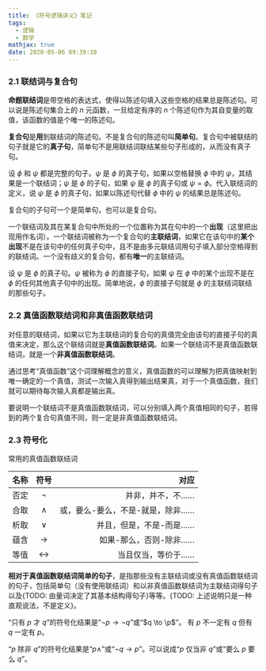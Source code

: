```yaml
---
title: 《符号逻辑讲义》笔记
tags:
  - 逻辑
  - 数学
mathjax: true
date: 2020-05-06 09:39:10
---
```



### <span class="indianred">2.1</span> 联结词与复合句

**命题联结词**是带空格的表达式，使得以陈述句填入这些空格的结果总是陈述句。可以说是陈述句集合上的 $n$ 元函数，一旦给定有序的 $n$ 个陈述句作为其自变量的取值，该函数的值是个唯一的陈述句。

**复合句**是**用**到联结词的陈述句。不是复合句的陈述句叫**简单句**。复合句中被联结的句子就是它的**真子句**，简单句不是用联结词联结某些句子形成的，从而没有真子句。

设 $\phi$ 和 $\psi$ 都是完整的句子。$\psi$ 是 $\phi$ 的真子句，如果以空格替换 $\phi$ 中的 $\psi$，其结果是一个联结词；$\psi$ 是 $\phi$ 的子句，如果 $\psi$ 是 $\phi$ 的真子句或 $\psi = \phi$。代入联结词的定义，说 $\psi$ 是 $\phi$ 的真子句，如果以陈述句代替 $\phi$ 中的 $\psi$ 的结果总是陈述句。

复合句的子句可一个是简单句，也可以是复合句。

一个联结词及其在某复合句中所处的一个位置称为其在句中的一个**出现**（这里把出现用作名词）。一个联结词被称为一个复合句的**主联结词**，如果它在该句中的**某个出现**<span class="wavy">不是</span>在该句中的任何真子句中，且不是由多元联结词用句子填入部分空格得到的联结词。一个没有歧义的复合句，都有**唯一**的主联结词。

设 $\psi$ 是 $\phi$ 的真子句。$\psi$ 被称为 $\phi$ 的直接子句，如果 $\psi$ 在 $\phi$ 中的某个出现不是在 $\phi$ 的任何其他真子句中的出现。简单地说，$\phi$ 的直接子句就是 $\phi$ 的主联结词联结的那些句子。

### <span class="indianred">2.2</span> 真值函数联结词和非真值函数联结词

对任意的联结词，如果以它为主联结词的复合句的真值完全由该句的直接子句的真值来决定，那么这个联结词就是**真值函数联结词**。如果一个联结词不是真值函数联结词，就是一个**非真值函数联结词**。

通过思考“真值函数”这个词理解概念的意义，真值函数的可以理解为把真值映射到唯一确定的一个真值，测试一次输入真得到输出结果真，对于一个真值函数，我们就可以期待每次输入真都是输出真。

要说明一个联结词不是真值函数联结词，可以分别填入两个真值相同的句子，若得到的两个复合句真值不同，则一定是非真值函数联结词。

### <span class="indianred">2.3</span> 符号化

常用的真值函数联结词

| 名称 | 符号 | 对应 |
|:-----|:------:|------:|
|否定   |$\neg$     |并非，并不，不……    |
|合取   |$\wedge$     |或，要么-要么，不是-就是，除非……    |
|析取   |$\vee$     |并且，但是，不是-而是……|
|蕴含   |$\to$     |如果-那么，否则-除非……    |
|等值   |$\leftrightarrow$     |当且仅当，等价于……    |

**相对于真值函数联结词简单的句子**，是指那些<span class="wavy">没有主联结词</span>或<span class="wavy">没有真值函数联结词</span>的句子，包括简单句（没有使用联结词）和以非真值函数联结词为主联结词得句子以及{TODO: 由量词决定了其基本结构得句子}等等。{TODO: 上述说明只是一种直观说法，不是定义}。

“只有 $p$ 才 $q$”的符号化结果是“$\neg p \to \neg q$”或“$q \to \p$”。 有 $p$ 不一定有 $q$ 但有 $q$ 一定有 $p$。

“$p$ 除非 $q$”的符号化结果是“$p \wedge$”或“$\neg q \to p$”。可以说成“$p$ 仅当非 $q$”或“要么 $p$ 要么 $q$”。